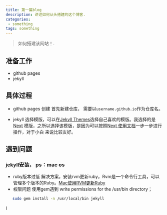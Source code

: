 ```yaml
---
title: 第一篇blog
description: 讲述如何从头搭建的这个博客.
categories:
 - something
tags: something
---
```


> 如何搭建该网站！.

<!-- more -->


## 准备工作

* github pages
* jekyll


## 具体过程
* github pages 创建
    首先新建仓库， 需要以`username.github.io`作为仓库名。
    
* jekyll
    选择模版，可以在[Jekyll Themes](http://jekyllthemes.org/)选择自己喜欢的模版。我选择的是 [Next](http://jekyllthemes.org/themes/jekyll-theme-next/)
模版，之所以选择该模版，是因为可以按照[Next 使用文档](http://theme-next.simpleyyt.com/)一步一步进行操作，对于小白
来说比较友好。


## 遇到问题
### jekyll安装， ps：mac os

* ruby版本过低
    解决方案，安装rvm更新ruby，Rvm是一个命令行工具，可以管理多个版本的Ruby。[Mac使用RVM更新Ruby](https://www.jianshu.com/p/f56addf0c870)
* 权限问题
    使用gem遇到 write permissions for the /usr/bin directory； 
 ```sh
    sudo gem install -n /usr/local/bin jekyll
 ```        





I
